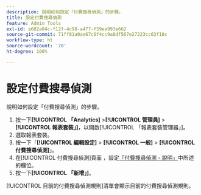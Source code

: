 ```yaml
---
description: 說明如何設定「付費搜尋偵測」的步驟。
title: 設定付費搜尋偵測
feature: Admin Tools
exl-id: a602a84c-f12f-4c98-a477-f59ea993e662
source-git-commit: 71ff81a0ae67c6f4cc9a8df567e27223cc63f18c
workflow-type: ht
source-wordcount: '78'
ht-degree: 100%

---
```


# 設定付費搜尋偵測

說明如何設定「付費搜尋偵測」的步驟。

1. 按一下&#x200B;**[!UICONTROL 「Analytics]** >**[!UICONTROL 管理員]** > **[!UICONTROL 報表套裝」]**，以開啟[!UICONTROL 「報表套裝管理器」]。
1. 選取報表套裝。
1. 按一下「**[!UICONTROL 編輯設定]** > **[!UICONTROL 一般]** > **[!UICONTROL 付費搜尋偵測]**」。
1. 在[!UICONTROL 付費搜尋偵測]頁面 ，設定[「付費搜尋偵測 - 說明」](/help/admin/admin/c-manage-report-suites/c-edit-report-suites/general/paid-search-detection/paid-search-detection.md#section_0C2CFA0AF77B47098BE37CB024665D0D)中所述的欄位。
1. 按一下&#x200B;**[!UICONTROL 「新增」]**。

[!UICONTROL 目前的付費搜尋偵測規則]清單會顯示目前的付費搜尋偵測規則。
